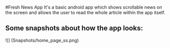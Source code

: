 #Fresh News App
It's a basic android app which shows scrollable news on the screen and allows the user to read the whole article within the app itself.
## Some snapshots about how the app looks:
![] (Snapshots/home_page_ss.png)